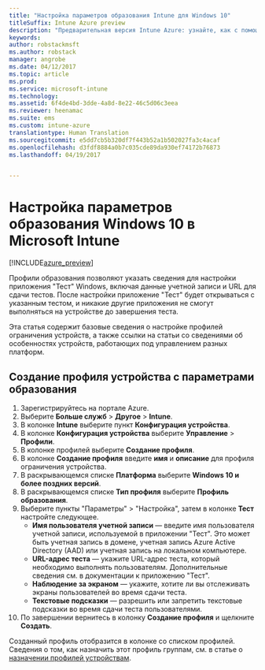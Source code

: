 ```yaml
---
title: "Настройка параметров образования Intune для Windows 10"
titleSuffix: Intune Azure preview
description: "Предварительная версия Intune Azure: узнайте, как с помощью Intune можно настроить параметры образования Windows 10 на управляемых устройствах."
keywords: 
author: robstackmsft
ms.author: robstack
manager: angrobe
ms.date: 04/12/2017
ms.topic: article
ms.prod: 
ms.service: microsoft-intune
ms.technology: 
ms.assetid: 6f4de4bd-3dde-4a8d-8e22-46c5d06c3eea
ms.reviewer: heenamac
ms.suite: ems
ms.custom: intune-azure
translationtype: Human Translation
ms.sourcegitcommit: e5dd7cb5b320df7f443b52a1b502027fa3c4acaf
ms.openlocfilehash: d3fdf8884a0b7c035cde89da930ef74172b76873
ms.lasthandoff: 04/19/2017


---
```


# <a name="how-to-configure-windows-10-education-settings-in-microsoft-intune"></a>Настройка параметров образования Windows 10 в Microsoft Intune

[!INCLUDE[azure_preview](../includes/azure_preview.md)]

Профили образования позволяют указать сведения для настройки приложения "Тест" Windows, включая данные учетной записи и URL для сдачи тестов. После настройки приложение "Тест" будет открываться с указанным тестом, и никакие другие приложения не смогут выполняться на устройстве до завершения теста.

Эта статья содержит базовые сведения о настройке профилей ограничения устройств, а также ссылки на статьи со сведениями об особенностях устройств, работающих под управлением разных платформ.

## <a name="create-a-device-profile-containing-education-profile-settings"></a>Создание профиля устройства с параметрами образования

1. Зарегистрируйтесь на портале Azure.
2. Выберите **Больше служб** > **Другое** > **Intune**.
3. В колонке **Intune** выберите пункт **Конфигурация устройства**.
2. В колонке **Конфигурация устройства** выберите **Управление** > **Профили**.
3. В колонке профилей выберите **Создание профиля**.
4. В колонке **Создание профиля** введите **имя** и **описание** для профиля ограничения устройства.
5. В раскрывающемся списке **Платформа** выберите **Windows 10 и более поздних версий**.
6. В раскрывающемся списке **Тип профиля** выберите **Профиль образования**. 
7. Выберите пункты "Параметры" > "Настройка", затем в колонке **Тест** настройте следующее.
    - **Имя пользователя учетной записи** — введите имя пользователя учетной записи, используемой в приложении "Тест". Это может быть учетная запись в домене, учетная запись Azure Active Directory (AAD) или учетная запись на локальном компьютере.
    - **URL-адрес теста** — укажите URL-адрес теста, который необходимо выполнять пользователям. Дополнительные сведения см. в документации к приложению "Тест".
    - **Наблюдение за экраном** — укажите, хотите ли вы отслеживать экраны пользователей во время сдачи теста.
    - **Текстовые подсказки** — разрешить или запретить текстовые подсказки во время сдачи теста пользователями.
8. По завершении вернитесь в колонку **Создание профиля** и щелкните **Создать**.

Созданный профиль отобразится в колонке со списком профилей.
Сведения о том, как назначить этот профиль группам, см. в статье о [назначении профилей устройствам](how-to-assign-device-profiles.md).




